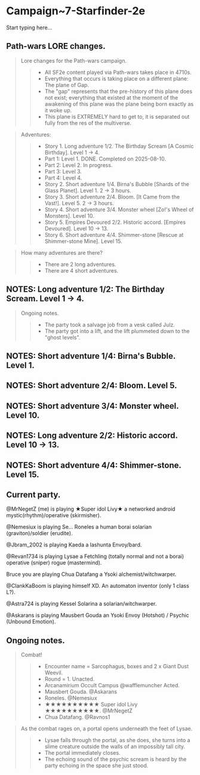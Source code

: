 # Campaign~7-Starfinder-2e

Start typing here...

## Path-wars LORE changes.

> Lore changes for the Path-wars campaign.
>> - All SF2e content played via Path-wars takes place in 4710s.
>> - Everything that occurs is taking place on a different plane: The plane of Gap.
>> - The "gap" represents that the pre-history of this plane does not exist; everything that existed at the moment of the awakening of this plane was the plane being born exactly as it woke up.
>> - This plane is EXTREMELY hard to get to, it is separated out fully from the res of the multiverse.

> Adventures:
>> - Story 1. Long adventure 1/2. The Birthday Scream [A Cosmic Birthday]. Level 1 -> 4.
>> - Part 1: Level 1. DONE. Completed on 2025-08-10.
>> - Part 2: Level 2. In progress.
>> - Part 3: Level 3.
>> - Part 4: Level 4.
>> - Story 2. Short adventure 1/4. Birna's Bubble [Shards of the Glass Planet]. Level 1. 2 -> 3 hours.
>> - Story 3. Short adventure 2/4. Bloom. [It Came from the Vast!]. Level 5. 2 -> 3 hours.
>> - Story 4. Short adventure 3/4. Monster wheel [Zo!'s Wheel of Monsters]. Level 10.
>> - Story 5. Empires Devoured 2/2. Historic accord. [Empires Devoured]. Level 10 -> 13.
>> - Story 6. Short adventure 4/4. Shimmer-stone [Rescue at Shimmer-stone Mine]. Level 15.

> How many adventures are there?
>> - There are 2 long adventures.
>> - There are 4 short adventures.

## NOTES: Long adventure 1/2: The Birthday Scream. Level 1 -> 4.

> Ongoing notes.
>> - The party took a salvage job from a vesk called Julz.
>> - The party got into a lift, and the lift plummeted down to the "ghost levels".

## NOTES: Short adventure 1/4: Birna's Bubble. Level 1.

## NOTES: Short adventure 2/4: Bloom. Level 5.

## NOTES: Short adventure 3/4: Monster wheel. Level 10.

## NOTES: Long adventure 2/2: Historic accord. Level 10 -> 13.

## NOTES: Short adventure 4/4: Shimmer-stone. Level 15.

## Current party.

@MrNegetZ (me) is playing ★Super idol Livy★ a networked android mystic(rhythm)/operative (skirmisher).

@Nemesiux is playing Se... Roneles a human borai solarian (graviton)/soldier (erudite).

@Jbram_2002 is playing Kaeda a lashunta Envoy/bard.

@Revan1734 is playing Lysae a Fetchling (totally normal and not a borai) operative (sniper) rogue (mastermind).

Bruce you are playing Chua Datafang a Ysoki alchemist/witchwarper.

@ClankKaBoom is playing himself XD. An automaton inventor (only 1 class L?).

@Astra724 is playing Kessel Solarina a solarian/witchwarper.

@Askarans is playing Mausbert Gouda an Ysoki Envoy (Hotshot) / Psychic (Unbound Emotion).

## Ongoing notes.

> Combat!
>> - Encounter name = Sarcophagus, boxes and 2 x Giant Dust Weevil. 
>> - Round = 1.
> Unacted.
>> - Arcanamirium Occult Campus @wafflemuncher
> Acted.
>> - Mausbert Gouda. @Askarans
>> - Roneles. @Nemesiux
>> - ★★★★★★★★★★ Super idol Livy ★★★★★★★★★★. @MrNegetZ
>> - Chua Datafang. @Ravnos1

> As the combat rages on, a portal opens underneath the feet of Lysae.
>> - Lysae falls through the portal, as she does, she turns into a slime creature outside the walls of an impossibly tall city.
>> - The portal immediately closes.
>> - The echoing sound of the psychic scream is heard by the party echoing in the space she just stood.
